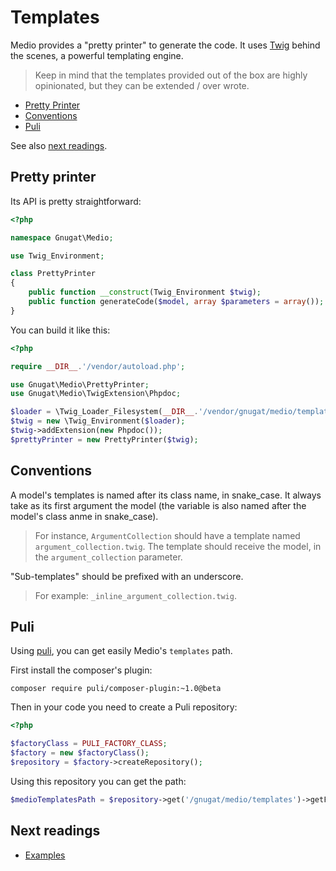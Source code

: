 # Templates

Medio provides a "pretty printer" to generate the code. It uses [Twig](http://twig.sensiolabs.org/)
behind the scenes, a powerful templating engine.

> Keep in mind that the templates provided out of the box are highly opinionated,
> but they can be extended / over wrote.

* [Pretty Printer](#pretty-printer)
* [Conventions](#conventions)
* [Puli](#puli)

See also [next readings](#next-readings).

## Pretty printer

Its API is pretty straightforward:

```php
<?php

namespace Gnugat\Medio;

use Twig_Environment;

class PrettyPrinter
{
    public function __construct(Twig_Environment $twig);
    public function generateCode($model, array $parameters = array());
}
```

You can build it like this:

```php
<?php

require __DIR__.'/vendor/autoload.php';

use Gnugat\Medio\PrettyPrinter;
use Gnugat\Medio\TwigExtension\Phpdoc;

$loader = \Twig_Loader_Filesystem(__DIR__.'/vendor/gnugat/medio/templates'); // Replace this path
$twig = new \Twig_Environment($loader);
$twig->addExtension(new Phpdoc());
$prettyPrinter = new PrettyPrinter($twig);
```

## Conventions

A model's templates is named after its class name, in snake_case. It always take
as its first argument the model (the variable is also named after the model's class anme in snake_case).

> For instance, `ArgumentCollection` should have a template named `argument_collection.twig`.
> The template should receive the model, in the `argument_collection` parameter.

"Sub-templates" should be prefixed with an underscore.

> For example: `_inline_argument_collection.twig`.

## Puli

Using [puli](http://docs.puli.io/), you can get easily Medio's `templates` path.

First install the composer's plugin:

    composer require puli/composer-plugin:~1.0@beta

Then in your code you need to create a Puli repository:

```php
<?php

$factoryClass = PULI_FACTORY_CLASS;
$factory = new $factoryClass();
$repository = $factory->createRepository();
```

Using this repository you can get the path:

```php
$medioTemplatesPath = $repository->get('/gnugat/medio/templates')->getFilesystemPath();
```

## Next readings

* [Examples](03-examples.md)

